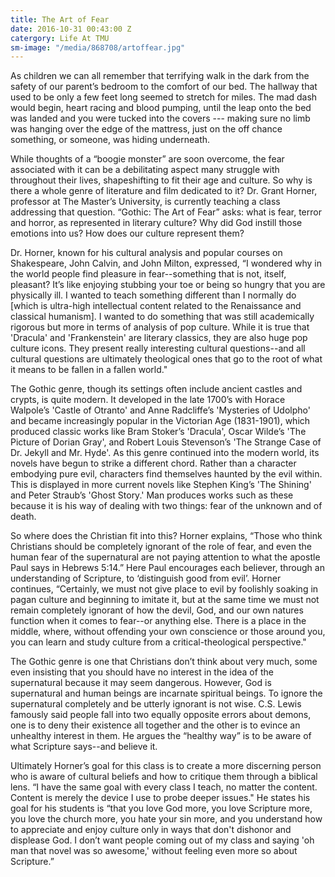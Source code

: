 ```yaml
---
title: The Art of Fear
date: 2016-10-31 00:43:00 Z
catergory: Life At TMU
sm-image: "/media/868708/artoffear.jpg"
---
```


As children we can all remember that terrifying walk in the dark from the safety of our parent’s bedroom to the comfort of our bed. The hallway that used to be only a few feet long seemed to stretch for miles. The mad dash would begin, heart racing and blood pumping, until the leap onto the bed was landed and you were tucked into the covers --- making sure no limb was hanging over the edge of the mattress, just on the off chance something, or someone, was hiding underneath.

While thoughts of a “boogie monster” are soon overcome, the fear associated with it can be a debilitating aspect many struggle with throughout their lives, shapeshifting to fit their age and culture. So why is there a whole genre of literature and film dedicated to it? Dr. Grant Horner, professor at The Master’s University, is currently teaching a class addressing that question. “Gothic: The Art of Fear” asks: what is fear, terror and horror, as represented in literary culture? Why did God instill those emotions into us? How does our culture represent them?

Dr. Horner, known for his cultural analysis and popular courses on Shakespeare, John Calvin, and John Milton, expressed, “I wondered why in the world people find pleasure in fear--something that is not, itself, pleasant? It’s like enjoying stubbing your toe or being so hungry that you are physically ill. I wanted to teach something different than I normally do \[which is ultra-high intellectual content related to the Renaissance and classical humanism\]. I wanted to do something that was still academically rigorous but more in terms of analysis of pop culture. While it is true that 'Dracula' and 'Frankenstein' are literary classics, they are also huge pop culture icons. They present really interesting cultural questions--and all cultural questions are ultimately theological ones that go to the root of what it means to be fallen in a fallen world."

The Gothic genre, though its settings often include ancient castles and crypts, is quite modern. It developed in the late 1700’s with Horace Walpole’s 'Castle of Otranto' and Anne Radcliffe’s 'Mysteries of Udolpho' and became increasingly popular in the Victorian Age (1831-1901), which produced classic works like Bram Stoker’s 'Dracula', Oscar Wilde’s 'The Picture of Dorian Gray', and Robert Louis Stevenson’s 'The Strange Case of Dr. Jekyll and Mr. Hyde'. As this genre continued into the modern world, its novels have begun to strike a different chord. Rather than a character embodying pure evil, characters find themselves haunted by the evil within. This is displayed in more current novels like Stephen King’s 'The Shining' and Peter Straub’s 'Ghost Story.' Man produces works such as these because it is his way of dealing with two things: fear of the unknown and of death.

So where does the Christian fit into this? Horner explains, “Those who think Christians should be completely ignorant of the role of fear, and even the human fear of the supernatural are not paying attention to what the apostle Paul says in Hebrews 5:14.” Here Paul encourages each believer, through an understanding of Scripture, to ‘distinguish good from evil’. Horner continues, “Certainly, we must not give place to evil by foolishly soaking in pagan culture and beginning to imitate it, but at the same time we must not remain completely ignorant of how the devil, God, and our own natures function when it comes to fear--or anything else. There is a place in the middle, where, without offending your own conscience or those around you, you can learn and study culture from a critical-theological perspective."

The Gothic genre is one that Christians don’t think about very much, some even insisting that you should have no interest in the idea of the supernatural because it may seem dangerous. However, God is supernatural and human beings are incarnate spiritual beings. To ignore the supernatural completely and be utterly ignorant is not wise. C.S. Lewis famously said people fall into two equally opposite errors about demons, one is to deny their existence all together and the other is to evince an unhealthy interest in them. He argues the “healthy way” is to be aware of what Scripture says--and believe it.

Ultimately Horner’s goal for this class is to create a more discerning person who is aware of cultural beliefs and how to critique them through a biblical lens. “I have the same goal with every class I teach, no matter the content. Content is merely the device I use to probe deeper issues." He states his goal for his students is “that you love God more, you love Scripture more, you love the church more, you hate your sin more, and you understand how to appreciate and enjoy culture only in ways that don't dishonor and displease God. I don’t want people coming out of my class and saying 'oh man that novel was so awesome,' without feeling even more so about Scripture.”

